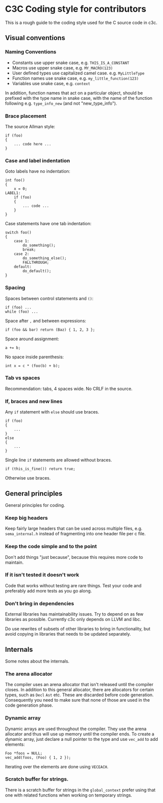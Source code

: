 # C3C Coding style for contributors

This is a rough guide to the coding style used for the C source code in c3c.

## Visual conventions

### Naming Conventions

- Constants use upper snake case, e.g. `THIS_IS_A_CONSTANT`
- Macros use upper snake case, e.g. `MY_MACRO(123)`
- User defined types use capitalized camel case. e.g. `MyLittleType`
- Function names use snake case, e.g. `my_little_function(123)`
- Variables use snake case, e.g. `context`  

In addition, function names that act on a particular object, should
be prefixed with the type name in snake case, with the name of
the function following e.g. `type_info_new` (and not "new_type_info").

### Brace placement

The source Allman style:

    if (foo) 
    {
        ... code here ...
    }

### Case and label indentation

Goto labels have no indentation:

    int foo()
    {
        x = 0;
    LABEL1:
        if (foo) 
        {
            ... code ...
        }
    }

Case statements have one tab indentation:

    switch foo()
    {
        case 1:
            do_something();
            break;
        case 2:
            do_something_else();
            FALLTHROUGH;
        default:
            do_default();
    }

### Spacing

Spaces between control statements and `()`:

    if (foo) ...
    while (foo) ...

Space after `,` and between expressions:

    if (foo && bar) return (Baz) { 1, 2, 3 };

Space around assignment:

    a += b;

No space inside parenthesis:

    int x = c * (foo(b) + b);

### Tab vs spaces

Recommendation: tabs, 4 spaces wide. No CRLF in the source.

### If, braces and new lines

Any `if` statement with `else` should use braces.

    if (foo)
    {
        ...
    }
    else
    {
        ...
    }

Single line `if` statements are allowed without braces.

    if (this_is_fine()) return true;

Otherwise use braces.

## General principles

General principles for coding.

### Keep big headers

Keep fairly large headers that can be used across multiple files, e.g. `sema_internal.h`
instead of fragmenting into one header file per c file.

### Keep the code simple and to the point

Don't add things "just because", because this requires more code to maintain.

### If it isn't tested it doesn't work

Code that works without testing are rare things. Test your code and preferably add
more tests as you go along.

### Don't bring in dependencies

External libraries has maintainability issues. Try to depend on as few libraries
as possible. Currently c3c only depends on LLVM and libc.

Do use rewrites of subsets of other libraries to bring in functionality, but avoid
copying in libraries that needs to be updated separately.

## Internals

Some notes about the internals.

### The arena allocator

The compiler uses an arena allocator that isn't released until the compiler closes.
In addition to this general allocator, there are allocators for certain types,
such as `Decl` `Ast` etc. These are discarded before code generation. Consequently
you need to make sure that none of those are used in the code generation phase.

### Dynamic array

Dynamic arrays are used throughout the compiler. They use the arena allocator and
thus will use up memory until the compiler ends. To create a dynamic array, just
declare a null pointer to the type and use `vec_add` to add elements:

    Foo *foos = NULL;
    vec_add(foos, (Foo) { 1, 2 });

Iterating over the elements are done using `VECEACH`.

### Scratch buffer for strings.

There is a scratch buffer for strings in the `global_context` prefer using that
one with related functions when working on temporary strings.